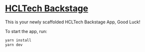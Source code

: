 # [HCLTech Backstage](https://backstage.io)

This is your newly scaffolded HCLTech Backstage App, Good Luck!

To start the app, run:

```sh
yarn install
yarn dev
```
